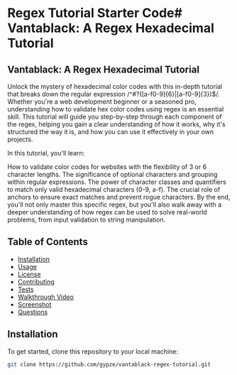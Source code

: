# Regex Tutorial Starter Code# Vantablack: A Regex Hexadecimal Tutorial


## Vantablack: A Regex Hexadecimal Tutorial
Unlock the mystery of hexadecimal color codes with this in-depth tutorial that breaks down the regular expression /^#?([a-f0-9]{6}|[a-f0-9]{3})$/. Whether you're a web development beginner or a seasoned pro, understanding how to validate hex color codes using regex is an essential skill. This tutorial will guide you step-by-step through each component of the regex, helping you gain a clear understanding of how it works, why it's structured the way it is, and how you can use it effectively in your own projects.

In this tutorial, you'll learn:

How to validate color codes for websites with the flexibility of 3 or 6 character lengths.
The significance of optional characters and grouping within regular expressions.
The power of character classes and quantifiers to match only valid hexadecimal characters (0-9, a-f).
The crucial role of anchors to ensure exact matches and prevent rogue characters.
By the end, you'll not only master this specific regex, but you'll also walk away with a deeper understanding of how regex can be used to solve real-world problems, from input validation to string manipulation.



## Table of Contents

- [Installation](#installation)
- [Usage](#usage)
- [License](#license)
- [Contributing](#contributing)
- [Tests](#tests)
- [Walkthrough Video](#walkthrough-video)
- [Screenshot](#screenshot)
- [Questions](#questions)

## Installation

To get started, clone this repository to your local machine:

```bash
git clone https://github.com/gypze/vantablack-regex-tutorial.git



